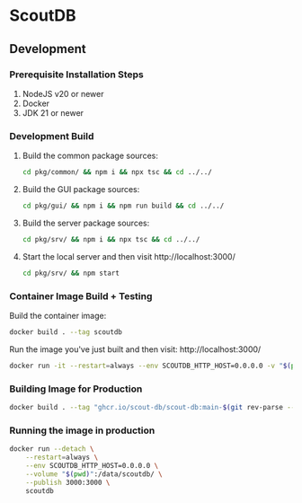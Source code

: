 # ScoutDB

## Development


### Prerequisite Installation Steps
1. NodeJS v20 or newer
2. Docker
3. JDK 21 or newer

### Development Build

1. Build the common package sources:
    ```sh
    cd pkg/common/ && npm i && npx tsc && cd ../../
    ```
2. Build the GUI package sources:
    ```sh
    cd pkg/gui/ && npm i && npm run build && cd ../../
    ```
3. Build the server package sources:
    ```sh
    cd pkg/srv/ && npm i && npx tsc && cd ../../
    ```
4. Start the local server and then visit http://localhost:3000/
    ```sh
    cd pkg/srv/ && npm start
    ```

### Container Image Build + Testing

Build the container image:
```sh
docker build . --tag scoutdb
```

Run the image you've just built and then visit: http://localhost:3000/

```sh
docker run -it --restart=always --env SCOUTDB_HTTP_HOST=0.0.0.0 -v "$(pwd)":/data/scoutdb/ -p 3000:3000 scoutdb
```

### Building Image for Production

```sh
docker build . --tag "ghcr.io/scout-db/scout-db:main-$(git rev-parse --short HEAD)"
```

### Running the image in production

```sh
docker run --detach \
    --restart=always \
    --env SCOUTDB_HTTP_HOST=0.0.0.0 \
    --volume "$(pwd)":/data/scoutdb/ \
    --publish 3000:3000 \
    scoutdb
```